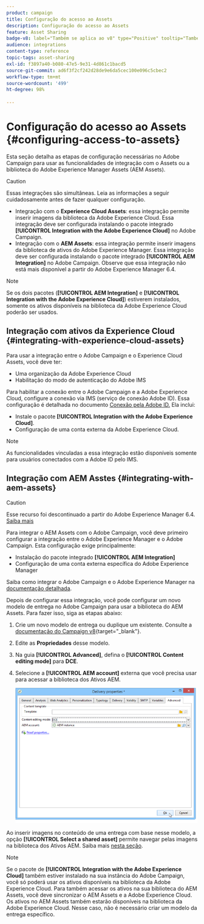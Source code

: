 ```yaml
---
product: campaign
title: Configuração do acesso ao Assets
description: Configuração do acesso ao Assets
feature: Asset Sharing
badge-v8: label="Também se aplica ao v8" type="Positive" tooltip="Também se aplica ao Campaign v8"
audience: integrations
content-type: reference
topic-tags: asset-sharing
exl-id: f3897a40-b080-47e5-9e31-4d861c1bacd5
source-git-commit: ad6f3f2cf242d28de9e6da5cec100e096c5cbec2
workflow-type: tm+mt
source-wordcount: '499'
ht-degree: 98%

---
```


# Configuração do acesso ao Assets {#configuring-access-to-assets}

Esta seção detalha as etapas de configuração necessárias no Adobe Campaign para usar as funcionalidades de integração com o Assets ou a biblioteca do Adobe Experience Manager Assets (AEM Assets).

>[!CAUTION]
>
>Essas integrações são simultâneas. Leia as informações a seguir cuidadosamente antes de fazer qualquer configuração.

* Integração com o **Experience Cloud Assets**: essa integração permite inserir imagens da biblioteca da Adobe Experience Cloud. Essa integração deve ser configurada instalando o pacote integrado **[!UICONTROL Integration with the Adobe Experience Cloud]** no Adobe Campaign.
* Integração com o **AEM Assets**: essa integração permite inserir imagens da biblioteca de ativos do Adobe Experience Manager. Essa integração deve ser configurada instalando o pacote integrado **[!UICONTROL AEM Integration]** no Adobe Campaign. Observe que essa integração não está mais disponível a partir do Adobe Experience Manager 6.4.

>[!NOTE]
>
>Se os dois pacotes (**[!UICONTROL AEM Integration]** e **[!UICONTROL Integration with the Adobe Experience Cloud]**) estiverem instalados, somente os ativos disponíveis na biblioteca da Adobe Experience Cloud poderão ser usados.

## Integração com ativos da Experience Cloud {#integrating-with-experience-cloud-assets}

Para usar a integração entre o Adobe Campaign e o Experience Cloud Assets, você deve ter:

* Uma organização da Adobe Experience Cloud
* Habilitação do modo de autenticação do Adobe IMS

Para habilitar a conexão entre o Adobe Campaign e a Adobe Experience Cloud, configure a conexão via IMS (serviço de conexão Adobe ID). Essa configuração é detalhada no documento [Conexão pela Adobe ID. &#x200B;](../../integrations/using/about-adobe-id.md) Ela inclui:

* Instale o pacote **[!UICONTROL Integration with the Adobe Experience Cloud]**.
* Configuração de uma conta externa da Adobe Experience Cloud.

>[!NOTE]
>
>As funcionalidades vinculadas a essa integração estão disponíveis somente para usuários conectados com a Adobe ID pelo IMS.

## Integração com AEM Asstes {#integrating-with-aem-assets}


>[!CAUTION]
>
>Esse recurso foi descontinuado a partir do Adobe Experience Manager 6.4. [Saiba mais](https://experienceleague.adobe.com/docs/experience-manager-64/release-notes/deprecated-removed-features.html?lang=pt-BR#removed-features)

Para integrar o AEM Assets com o Adobe Campaign, você deve primeiro configurar a integração entre o Adobe Experience Manager e o Adobe Campaign. Esta configuração exige principalmente:

* Instalação do pacote integrado **[!UICONTROL AEM Integration]**
* Configuração de uma conta externa específica do Adobe Experience Manager

Saiba como integrar o Adobe Campaign e o Adobe Experience Manager na [documentação detalhada](../../integrations/using/about-adobe-experience-manager.md).

Depois de configurar essa integração, você pode configurar um novo modelo de entrega no Adobe Campaign para usar a biblioteca do AEM Assets. Para fazer isso, siga as etapas abaixo:

1. Crie um novo modelo de entrega ou duplique um existente. Consulte a [documentação do Campaign v8](https://experienceleague.adobe.com/docs/campaign/campaign-v8/send/create-templates.html?lang=pt-BR){target="_blank"}.
1. Edite as **Propriedades** desse modelo.
1. Na guia **[!UICONTROL Advanced]**, defina o **[!UICONTROL Content editing mode]** para **DCE**.
1. Selecione a **[!UICONTROL AEM account]** externa que você precisa usar para acessar a biblioteca dos Ativos AEM.

   ![](assets/dam_aem_assets1.png)

Ao inserir imagens no conteúdo de uma entrega com base nesse modelo, a opção **[!UICONTROL Select a shared asset]** permite navegar pelas imagens na biblioteca dos Ativos AEM. Saiba mais [nesta seção](../../integrations/using/inserting-a-shared-asset.md).

>[!NOTE]
>
>Se o pacote de **[!UICONTROL Integration with the Adobe Experience Cloud]** também estiver instalado na sua instância do Adobe Campaign, você só poderá usar os ativos disponíveis na biblioteca da Adobe Experience Cloud. Para também acessar os ativos na sua biblioteca do AEM Assets, você deve sincronizar o AEM Assets e a Adobe Experience Cloud. Os ativos no AEM Assets também estarão disponíveis na biblioteca da Adobe Experience Cloud. Nesse caso, não é necessário criar um modelo da entrega específico.

